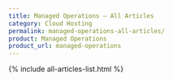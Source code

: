 ```yaml
---
title: Managed Operations – All Articles
category: Cloud Hosting
permalink: managed-operations-all-articles/
product: Managed Operations
product_url: managed-operations
---
```


{% include all-articles-list.html %}
